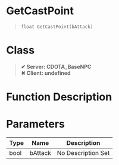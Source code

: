 # GetCastPoint
> `float GetCastPoint(bAttack)`
# Class
> __✔ Server: CDOTA_BaseNPC__  
> __✖ Client: undefined__  
# Function Description

# Parameters
Type|Name|Description
--|--|--
bool|bAttack|No Description Set

